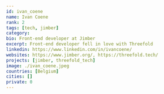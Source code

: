 ```yaml
---
id: ivan_coene
name: Ivan Coene
rank: 2
tags: [tech, jimber]
category:
bio: Front-end developer at Jimber
excerpt: Front-end developer fell in love with Threefold  
linkedin: https://www.linkedin.com/in/ivancoene/
websites: https://www.jimber.org/, https://threefold.tech/
projects: [jimber, threefold_tech]
image: ./ivan_coene.jpeg
countries: [Belgium]
cities: []
private: 0
---
```

